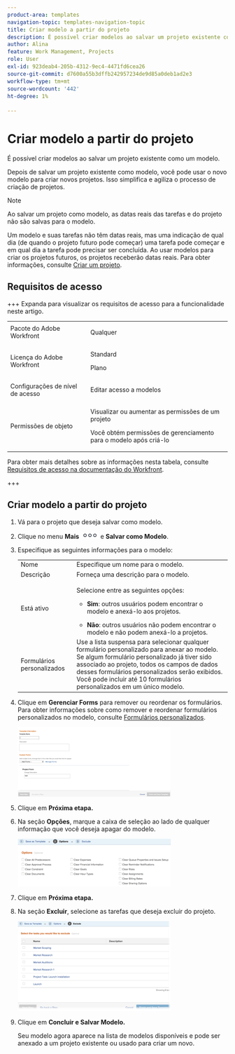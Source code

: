 ```yaml
---
product-area: templates
navigation-topic: templates-navigation-topic
title: Criar modelo a partir do projeto
description: É possível criar modelos ao salvar um projeto existente como um modelo.
author: Alina
feature: Work Management, Projects
role: User
exl-id: 923deab4-205b-4312-9ec4-4471fd6cea26
source-git-commit: d7600a55b3dffb242957234de9d85a0deb1ad2e3
workflow-type: tm+mt
source-wordcount: '442'
ht-degree: 1%

---
```


# Criar modelo a partir do projeto

<!--
<p data-mc-conditions="QuicksilverOrClassic.Draft mode">(Note: Keep this article in the Creating and Managing Templates area with the detailed information that this contains. Since this is an article about creating TEMPLATES, this needs to be detailed under Templates; there is a similar article with almost the same title in Managing projects that points to this one - since this functionality is in the UI under Projects, this article must have a presence in that areas as well. Keep both, but make this one the only editable one (iterative))</p>
-->

É possível criar modelos ao salvar um projeto existente como um modelo.

Depois de salvar um projeto existente como modelo, você pode usar o novo modelo para criar novos projetos. Isso simplifica e agiliza o processo de criação de projetos.

>[!NOTE]
>
>Ao salvar um projeto como modelo, as datas reais das tarefas e do projeto não são salvas para o modelo.
>
>Um modelo e suas tarefas não têm datas reais, mas uma indicação de qual dia (de quando o projeto futuro pode começar) uma tarefa pode começar e em qual dia a tarefa pode precisar ser concluída. Ao usar modelos para criar os projetos futuros, os projetos receberão datas reais. Para obter informações, consulte [Criar um projeto](../create-projects/create-project.md).

## Requisitos de acesso

+++ Expanda para visualizar os requisitos de acesso para a funcionalidade neste artigo.

<table style="table-layout:auto"> 
 <col> 
 <col> 
 <tbody> 
  <tr> 
   <td role="rowheader">Pacote do Adobe Workfront</td> 
   <td> <p>Qualquer</p> </td> 
  </tr> 
  <tr> 
   <td role="rowheader">Licença do Adobe Workfront</td> 
   <td><p>Standard</p> 
   <p>Plano</p> </td> 
  </tr> 
  <tr> 
   <td role="rowheader">Configurações de nível de acesso</td> 
   <td> <p>Editar acesso a modelos</p></td> 
  </tr> 
  <tr> 
   <td role="rowheader">Permissões de objeto</td> 
   <td> <p>Visualizar ou aumentar as permissões de um projeto </p> <p>Você obtém permissões de gerenciamento para o modelo após criá-lo</p></td> 
  </tr> 
 </tbody> 
</table>

Para obter mais detalhes sobre as informações nesta tabela, consulte [Requisitos de acesso na documentação do Workfront](/help/quicksilver/administration-and-setup/add-users/access-levels-and-object-permissions/access-level-requirements-in-documentation.md).

+++

<!--Old:
<table style="table-layout:auto"> 
 <col> 
 <col> 
 <tbody> 
  <tr> 
   <td role="rowheader">Adobe Workfront plan*</td> 
   <td> <p>Any </p> </td> 
  </tr> 
  <tr> 
   <td role="rowheader">Adobe Workfront license*</td> 
   <td> <p>Plan </p> </td> 
  </tr> 
  <tr> 
   <td role="rowheader">Access level configurations*</td> 
   <td> <p>Edit access to Templates</p> <p>Note: If you still don't have access, ask your Workfront administrator if they set additional restrictions in your access level. For information on how a Workfront administrator can modify your access level, see <a href="../../../administration-and-setup/add-users/configure-and-grant-access/create-modify-access-levels.md" class="MCXref xref">Create or modify custom access levels</a>.</p> </td> 
  </tr> 
  <tr> 
   <td role="rowheader">Object permissions</td> 
   <td> <p>View or higher permissions to a project </p> <p>You obtain Manage permissions to the template after you create it</p> <p>For information on requesting additional access, see <a href="../../../workfront-basics/grant-and-request-access-to-objects/request-access.md" class="MCXref xref">Request access to objects </a>.</p> </td> 
  </tr> 
 </tbody> 
</table>-->

## Criar modelo a partir do projeto

1. Vá para o projeto que deseja salvar como modelo.
1. Clique no menu **Mais** ![Ícone Mais](assets/qs-more-icon-on-an-object.png) e **Salvar como Modelo**.
1. Especifique as seguintes informações para o modelo:

   <table style="table-layout:auto"> 
    <col> 
    <col> 
    <tbody> 
     <tr> 
      <td role="rowheader">Nome</td> 
      <td>Especifique um nome para o modelo.</td> 
     </tr> 
     <tr> 
      <td role="rowheader">Descrição</td> 
      <td>Forneça uma descrição para o modelo.</td> 
     </tr> 
     <tr> 
      <td role="rowheader">Está ativo</td> 
      <td> <p>Selecione entre as seguintes opções:</p> 
       <ul> 
        <li> <p><strong>Sim</strong>: outros usuários podem encontrar o modelo e anexá-lo aos projetos.</p> </li> 
        <li><strong>Não</strong>: outros usuários não podem encontrar o modelo e não podem anexá-lo a projetos.</li> 
       </ul> </td> 
     </tr> 
     <tr> 
      <td role="rowheader">Formulários personalizados</td> 
      <td>Use a lista suspensa para selecionar qualquer formulário personalizado para anexar ao modelo. Se algum formulário personalizado já tiver sido associado ao projeto, todos os campos de dados desses formulários personalizados serão exibidos.<br>Você pode incluir até 10 formulários personalizados em um único modelo.</td> 
     </tr> 
    </tbody> 
   </table>

1. Clique em **Gerenciar Forms** para remover ou reordenar os formulários. Para obter informações sobre como remover e reordenar formulários personalizados no modelo, consulte [Formulários personalizados](../../../administration-and-setup/customize-workfront/create-manage-custom-forms/create-and-manage-custom-forms.md).

   ![Primeira etapa do modelo Salvar como](assets/save-as-template-first-step-350x159.png)

1. Clique em **Próxima etapa.**
1. Na seção **Opções**, marque a caixa de seleção ao lado de qualquer informação que você deseja apagar do modelo.

   ![Salvar como opções de modelo](assets/save-as-template-options-step-350x109.png)

1. Clique em **Próxima etapa.**
1. Na seção **Excluir**, selecione as tarefas que deseja excluir do projeto.

   ![Salvar como exclusão de modelo](assets/save-as-template-exclude-350x205.png)

1. Clique em **Concluir e Salvar Modelo.**

   Seu modelo agora aparece na lista de modelos disponíveis e pode ser anexado a um projeto existente ou usado para criar um novo.

 
